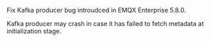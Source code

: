 Fix Kafka producer bug introudced in EMQX Enterprise 5.8.0.

Kafka producer may crash in case it has failed to fetch metadata at initialization stage.
